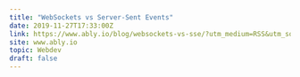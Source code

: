 ```yaml
---
title: "WebSockets vs Server-Sent Events"
date: 2019-11-27T17:33:00Z
link: https://www.ably.io/blog/websockets-vs-sse/?utm_medium=RSS&utm_source=hune
site: www.ably.io
topic: Webdev
draft: false
---
```

